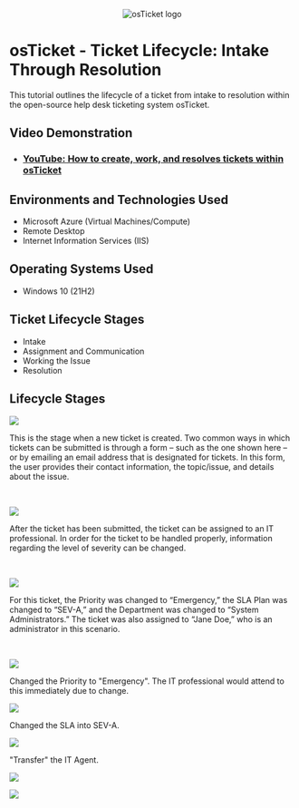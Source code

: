 <p align="center">
<img src="https://i.imgur.com/Clzj7Xs.png" alt="osTicket logo"/>
</p>

<h1>osTicket - Ticket Lifecycle: Intake Through Resolution</h1>
This tutorial outlines the lifecycle of a ticket from intake to resolution within the open-source help desk ticketing system osTicket.<br />


<h2>Video Demonstration</h2>

- ### [YouTube: How to create, work, and resolves tickets within osTicket](https://www.youtube.com)

<h2>Environments and Technologies Used</h2>

- Microsoft Azure (Virtual Machines/Compute)
- Remote Desktop
- Internet Information Services (IIS)

<h2>Operating Systems Used </h2>

- Windows 10</b> (21H2)

<h2>Ticket Lifecycle Stages</h2>

- Intake
- Assignment and Communication
- Working the Issue
- Resolution

<h2>Lifecycle Stages</h2>

<p>
<img src="https://i.imgur.com/TiK9JEj.png"/>
</p>
<p>
This is the stage when a new ticket is created. Two common ways in which tickets can be submitted is through a form – such as the one shown here – or by emailing an email address that is designated for tickets. In this form, the user provides their contact information, the topic/issue, and details about the issue.
</p>
<br />

<p>
<img src="https://i.imgur.com/ETchcQn.png"/>
</p>
<p>
After the ticket has been submitted, the ticket can be assigned to an IT professional. In order for the ticket to be handled properly, information regarding the level of severity can be changed.
</p>
<br />

<p>
<img src="https://i.imgur.com/4XSYrfu.png"/>
</p>
<p>
For this ticket, the Priority was changed to “Emergency,” the SLA Plan was changed to “SEV-A,” and the Department was changed to “System Administrators.” The ticket was also assigned to “Jane Doe,” who is an administrator in this scenario.
</p>
<br />
<p>
<img src="https://i.imgur.com/VAvKsXN.png"/>
</p>
<p>
Changed the Priority to "Emergency". The IT professional would attend to this immediately due to change.
 </p>
<p>
<img src="https://i.imgur.com/1nBtM96.png"/>
</p>
<p>
Changed the SLA into SEV-A.
<p>
<img src="https://i.imgur.com/0fXtldR.png"/>
</p>
"Transfer" the IT Agent.
<p>
<img src="https://i.imgur.com/c4VrDbF.png"/>
</p>
<p>
<img src="https://i.imgur.com/3z4GxqE.png"/>
</p>
